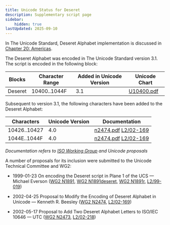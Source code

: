```yaml
---
title: Unicode Status for Deseret
description: Supplementary script page
sidebar:
    hidden: true
lastUpdated: 2025-09-10
---
```


In The Unicode Standard, Deseret Alphabet implementation is discussed in [Chapter 20: Americas](https://www.unicode.org/versions/latest/core-spec/chapter-20/#G27507).

[comment]: # (end of intro)

[comment]: # (start of blocks)

The Deseret Alphabet was encoded in The Unicode Standard version 3.1. The script is encoded in the following block:

| Blocks | Character Range | Added in Unicode Version | Unicode Chart |
| ------ | --------------- | ------------------------ | ------------- |
| Deseret | 10400..1044F | 3.1 | [U10400.pdf](http://www.unicode.org/charts/PDF/U10400.pdf) |

[comment]: # (end of blocks)

[comment]: # (start of chars)

Subsequent to version 3.1, the following characters have been added to the Deseret Alphabet:

| Characters | Unicode Version | Documentation |
| ---------- | --------------- | ------------- |
| 10426..10427 | 4.0 | [n2474.pdf](https://www.unicode.org/wg2/docs/n2474.pdf) [L2/02-169](http://www.unicode.org/cgi-bin/GetMatchingDocs.pl?L2/02-169) |
| 1044E..1044F | 4.0 | [n2474.pdf](https://www.unicode.org/wg2/docs/n2474.pdf) [L2/02-169](http://www.unicode.org/cgi-bin/GetMatchingDocs.pl?L2/02-169) |

_Documentation refers to [ISO Working Group](https://www.unicode.org/wg2/) and Unicode proposals_

[comment]: # (end of chars)

[comment]: # (start of rest)

A number of proposals for its inclusion were submitted to the Unicode Technical Committee and WG2:

- 1999-01-23 On encoding the Deseret script in Plane 1 of the UCS — Michael Everson ([WG2 N1891](https://www.unicode.org/wg2/docs/n1891.pdf), [WG2 N1891deseret](https://www.unicode.org/wg2/docs/n1891deseret.pdf), [WG2 N1891r](https://www.unicode.org/wg2/docs/n1891r.pdf), [L2/99-019](http://www.unicode.org/L2/L1999/n1891.pdf))

- 2002-04-25 Proposal to Modify the Encoding of Deseret Alphabet in Unicode — Kenneth R. Beesley ([WG2 N2474](https://www.unicode.org/wg2/docs/n2474.pdf), [L2/02-169](http://www.unicode.org/cgi-bin/GetMatchingDocs.pl?L2/02-169))

- 2002-05-17 Proposal to Add Two Deseret Alphabet Letters to ISO/IEC 10646 — UTC ([WG2 N2473](https://www.unicode.org/wg2/docs/n2473.pdf), [L2/02-218](http://www.unicode.org/cgi-bin/GetMatchingDocs.pl?L2/02-218))
